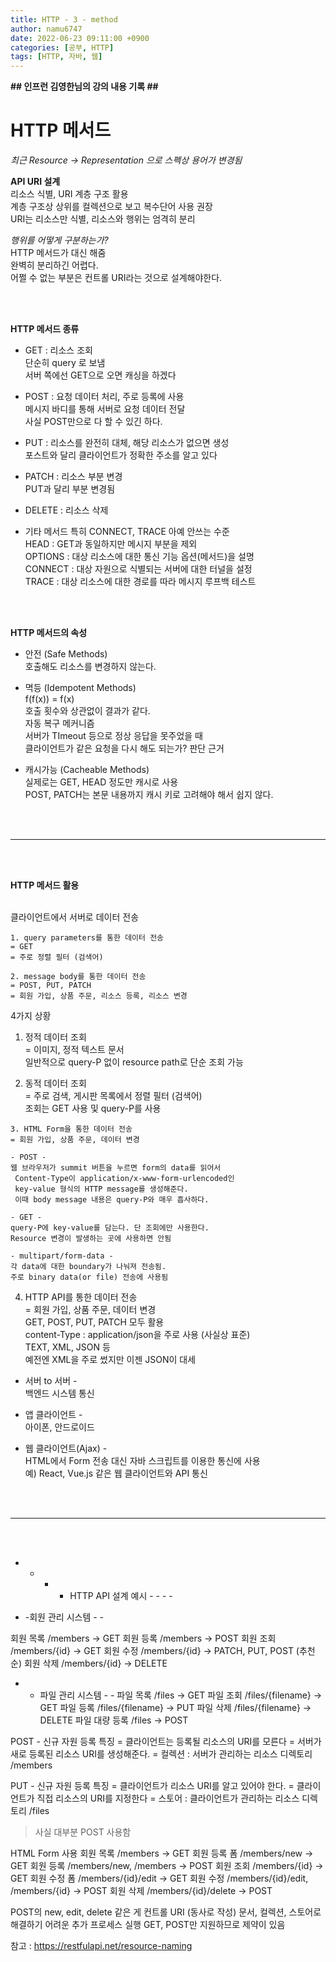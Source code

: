 ```yaml
---
title: HTTP - 3 - method
author: namu6747
date: 2022-06-23 09:11:00 +0900
categories: [공부, HTTP]
tags: [HTTP, 자바, 웹]
---
```


**## 인프런 김영한님의 강의 내용 기록 ##**


# HTTP 메서드   
*최근 Resource -> Representation 으로 스펙상 용어가 변경됨*

**API URI 설계**   
리소스 식별, URI 계층 구조 활용   
계층 구조상 상위를 컬렉션으로 보고 복수단어 사용 권장   
URI는 리소스만 식별, 리소스와 행위는 엄격히 분리   

*행위를 어떻게 구분하는가?*    
HTTP 메서드가 대신 해줌   
완벽히 분리하긴 어렵다.    
어쩔 수 없는 부분은 컨트롤 URI라는 것으로 설계해야한다.   

<br/>
<br/>

**HTTP 메서드 종류**   
- GET : 리소스 조회   
단순히 query 로 보냄   
서버 쪽에선 GET으로 오면 캐싱을 하겠다   

- POST : 요청 데이터 처리, 주로 등록에 사용   
메시지 바디를 통해 서버로 요청 데이터 전달   
사실 POST만으로 다 할 수 있긴 하다.   

- PUT : 리소스를 완전히 대체, 해당 리소스가 없으면 생성   
포스트와 달리 클라이언트가 정확한 주소를 알고 있다   

- PATCH : 리소스 부분 변경   
PUT과 달리 부분 변경됨   

- DELETE : 리소스 삭제   

- 기타 메서드
특히 CONNECT, TRACE 아예 안쓰는 수준   
HEAD : GET과 동일하지만 메시지 부분을 제외   
OPTIONS : 대상 리소스에 대한 통신 기능 옵션(메서드)을 설명   
CONNECT : 대상 자원으로 식별되는 서버에 대한 터널을 설정   
TRACE : 대상 리소스에 대한 경로를 따라 메시지 루프백 테스트

<br/>
<br/>

**HTTP 메서드의 속성**   
- 안전 (Safe Methods)   
호출해도 리소스를 변경하지 않는다.   

- 멱등 (Idempotent Methods)   
f(f(x)) = f(x)   
호출 횟수와 상관없이 결과가 같다.   
자동 복구 메커니즘   
서버가 TImeout 등으로 정상 응답을 못주었을 때   
클라이언트가 같은 요청을 다시 해도 되는가? 판단 근거   

- 캐시가능 (Cacheable Methods)   
실제로는 GET, HEAD 정도만 캐시로 사용   
 POST, PATCH는 본문 내용까지 캐시 키로 고려해야 해서 쉽지 않다.

<br/><br/>

- - - - - - - -

<br/><br/>



**HTTP 메서드 활용**

<br/>
클라이언트에서 서버로 데이터 전송     

<br/>

```
1. query parameters를 통한 데이터 전송   
= GET   
= 주로 정렬 필터 (검색어)   

2. message body를 통한 데이터 전송   
= POST, PUT, PATCH   
= 회원 가입, 상품 주문, 리소스 등록, 리소스 변경   
```

4가지 상황     
1. 정적 데이터 조회   
= 이미지, 정적 텍스트 문서   
일반적으로 query-P 없이 resource path로 단순 조회 가능   

2. 동적 데이터 조회   
= 주로 검색, 게시판 목록에서 정렬 필터 (검색어)   
조회는 GET 사용 및 query-P를 사용   


```
3. HTML Form을 통한 데이터 전송   
= 회원 가입, 상품 주문, 데이터 변경 

- POST -    
웹 브라우저가 summit 버튼을 누르면 form의 data를 읽어서   
 Content-Type이 application/x-www-form-urlencoded인   
 key-value 형식의 HTTP message를 생성해준다.   
 이때 body message 내용은 query-P와 매우 흡사하다.   

- GET -
query-P에 key-value를 담는다. 단 조회에만 사용한다.   
Resource 변경이 발생하는 곳에 사용하면 안됨

- multipart/form-data -   
각 data에 대한 boundary가 나눠져 전송됨.   
주로 binary data(or file) 전송에 사용됨   
```

4. HTTP API를 통한 데이터 전송   
= 회원 가입, 상품 주문, 데이터 변경   
GET, POST, PUT, PATCH 모두 활용   
content-Type : application/json을 주로 사용 (사실상 표준)   
TEXT, XML, JSON 등   
예전엔 XML을 주로 썼지만 이젠 JSON이 대세    

- 서버 to 서버 -   
백엔드 시스템 통신    

- 앱 클라이언트 -   
아이폰, 안드로이드   

- 웹 클라이언트(Ajax) -    
HTML에서 Form 전송 대신 자바 스크립트를 이용한 통신에 사용   
예) React, Vue.js 같은 웹 클라이언트와 API 통신   

<br/><br/>

- - - - - - - -

<br/><br/>

- - - - HTTP API 설계 예시 - - - -

- -회원 관리 시스템 - -

회원 목록 /members -> GET
회원 등록 /members -> POST
회원 조회 /members/{id} -> GET
회원 수정 /members/{id} -> PATCH, PUT, POST (추천순)
회원 삭제 /members/{id} -> DELETE

- - 파일 관리 시스템 - -
파일 목록 /files -> GET
파일 조회 /files/{filename} -> GET
파일 등록 /files/{filename} -> PUT
파일 삭제 /files/{filename} -> DELETE
파일 대량 등록 /files -> POST

POST - 신규 자원 등록 특징 
= 클라이언트는 등록될 리소스의 URI를 모른다
= 서버가 새로 등록된 리소스 URI를 생성해준다.
= 컬렉션 : 서버가 관리하는 리소스 디렉토리 /members 

PUT - 신규 자원 등록 특징
= 클라이언트가 리소스 URI를 알고 있어야 한다.
= 클라이언트가 직접 리소스의 URI를 지정한다
= 스토어 : 클라이언트가 관리하는 리소스 디렉토리 /files
> 사실 대부분 POST 사용함

HTML Form 사용
회원 목록 /members -> GET
회원 등록 폼 /members/new -> GET
회원 등록 /members/new, /members -> POST
회원 조회 /members/{id} -> GET
회원 수정 폼 /members/{id}/edit -> GET
회원 수정 /members/{id}/edit, /members/{id} -> POST
회원 삭제 /members/{id}/delete -> POST

POST의 new, edit, delete 같은 게 컨트롤 URI (동사로 작성)
문서, 컬렉션, 스토어로 해결하기 어려운 추가 프로세스 실행
GET, POST만 지원하므로 제약이 있음

참고 : https://restfulapi.net/resource-naming

